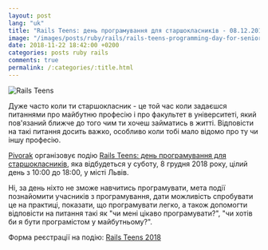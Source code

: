 ```yaml
---
layout: post
lang: "uk"
title: "Rails Teens: день програмування для старшокласників - 08.12.2018 - м. Львів"
image: "/images/posts/ruby/rails/rails-teens-programming-day-for-senior-pupils-08-12-2018-lviv/rails_teens.jpg"
date: 2018-11-22 18:42:00 +0200
categories: posts ruby rails
comments: true
permalink: /:categories/:title.html
---
```


<div class="picture">
  <img src="{{ "/images/posts/ruby/rails/rails-teens-programming-day-for-senior-pupils-08-12-2018-lviv/rails_teens.jpg" | absolute_url }}" title="Rails Teens">
</div>

Дуже часто коли ти старшокласник - це той час коли задаєшся питаннями про майбутню професію і про факультет в університеті, який пов'язаний ближче до того чим ти хочеш займатись в житті.
Відповісти на такі питання досить важко, особливо коли тобі мало відомо про ту чи іншу професію.

[Pivorak](https://pivorak.com/about) організовує подію [Rails Teens: день програмування для старшокласників](https://www.facebook.com/events/1209262009228177), яка відбудеться у суботу, 8 грудня 2018 року, цілий день з 10:00 до 18:00, у місті Львів.

Ні, за день ніхто не зможе навчитись програмувати, мета події познайомити учасників з програмування, дати можливість спробувати це на практиці, показати, що програмувати легко, а також допомогти відповісти на питання такі як "чи мені цікаво програмувати?", "чи хотів би я бути програмістом у майбутньому?".

Форма реєстрації на подію: [Rails Teens 2018](https://docs.google.com/forms/d/e/1FAIpQLSdMFI4vC2Z9So2u0ocJiyM1ORUjiIDgrcoCTLo6RnNdYRviaQ/viewform)

